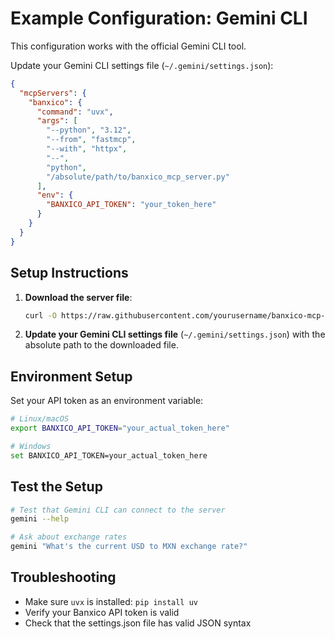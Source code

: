 # Example Configuration: Gemini CLI

This configuration works with the official Gemini CLI tool.

Update your Gemini CLI settings file (`~/.gemini/settings.json`):

```json
{
  "mcpServers": {
    "banxico": {
      "command": "uvx",
      "args": [
        "--python", "3.12",
        "--from", "fastmcp",
        "--with", "httpx",
        "--",
        "python",
        "/absolute/path/to/banxico_mcp_server.py"
      ],
      "env": {
        "BANXICO_API_TOKEN": "your_token_here"
      }
    }
  }
}
```

## Setup Instructions

1. **Download the server file**:
   ```bash
   curl -O https://raw.githubusercontent.com/yourusername/banxico-mcp-server/main/banxico_mcp_server.py
   ```

2. **Update your Gemini CLI settings file** (`~/.gemini/settings.json`) with the absolute path to the downloaded file.

## Environment Setup

Set your API token as an environment variable:

```bash
# Linux/macOS
export BANXICO_API_TOKEN="your_actual_token_here"

# Windows
set BANXICO_API_TOKEN=your_actual_token_here
```

## Test the Setup

```bash
# Test that Gemini CLI can connect to the server
gemini --help

# Ask about exchange rates
gemini "What's the current USD to MXN exchange rate?"
```

## Troubleshooting

- Make sure `uvx` is installed: `pip install uv`
- Verify your Banxico API token is valid
- Check that the settings.json file has valid JSON syntax